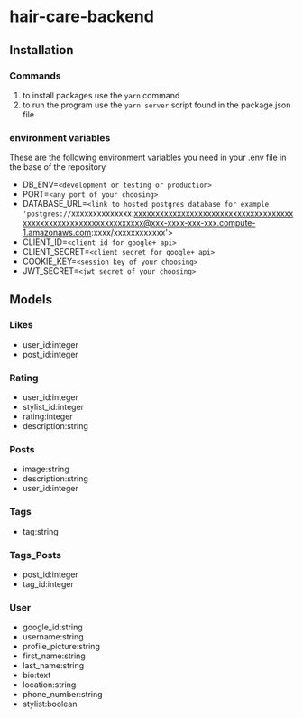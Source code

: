 # hair-care-backend

## Installation

### Commands

1. to install packages use the `yarn` command
2. to run the program use the `yarn server` script found in the package.json file

### environment variables

These are the following environment variables you need in your .env file in the base of the repository

- DB_ENV=`<development or testing or production>`
- PORT=`<any port of your choosing>`
- DATABASE_URL=`<link to hosted postgres database for example 'postgres://`xxxxxxxxxxxxxx:xxxxxxxxxxxxxxxxxxxxxxxxxxxxxxxxxxxxxxxxxxxxxxxxxxxxxxxxxxxxxxxxx@xxx-xxxx-xxx-xxx.compute-1.amazonaws.com:xxxx/xxxxxxxxxxxx'>
- CLIENT_ID=`<client id for google+ api>`
- CLIENT_SECRET=`<client secret for google+ api>`
- COOKIE_KEY=`<session key of your choosing>`
- JWT_SECRET=`<jwt secret of your choosing>`

## Models

### Likes

- user_id:integer
- post_id:integer

### Rating

- user_id:integer
- stylist_id:integer
- rating:integer
- description:string

### Posts

- image:string
- description:string
- user_id:integer

### Tags

- tag:string

### Tags_Posts

- post_id:integer
- tag_id:integer

### User

- google_id:string
- username:string
- profile_picture:string
- first_name:string
- last_name:string
- bio:text
- location:string
- phone_number:string
- stylist:boolean
